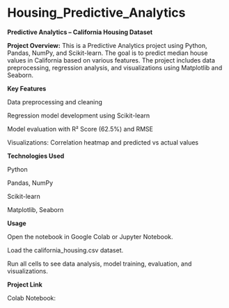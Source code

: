 # Housing_Predictive_Analytics

**Predictive Analytics – California Housing Dataset**

**Project Overview:**
This is a Predictive Analytics project using Python, Pandas, NumPy, and Scikit-learn. The goal is to predict median house values in California based on various features. The project includes data preprocessing, regression analysis, and visualizations using Matplotlib and Seaborn.

**Key Features**

Data preprocessing and cleaning

Regression model development using Scikit-learn

Model evaluation with R² Score (62.5%) and RMSE

Visualizations: Correlation heatmap and predicted vs actual values

**Technologies Used**

Python

Pandas, NumPy

Scikit-learn

Matplotlib, Seaborn

**Usage**

Open the notebook in Google Colab or Jupyter Notebook.

Load the california_housing.csv dataset.

Run all cells to see data analysis, model training, evaluation, and visualizations.

**Project Link**

Colab Notebook: 
